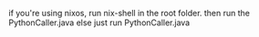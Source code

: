 if you're using nixos, run nix-shell in the root folder. then run the PythonCaller.java
else just run PythonCaller.java
